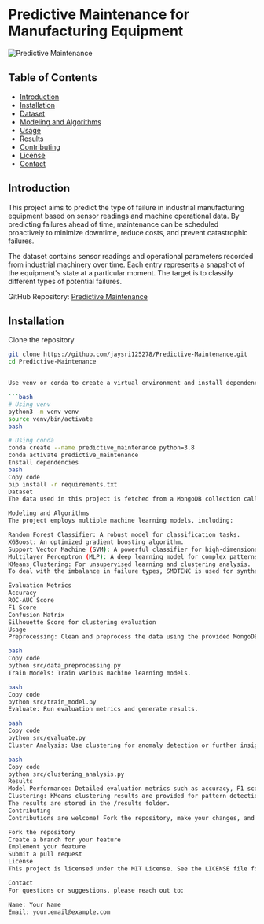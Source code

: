 # Predictive Maintenance for Manufacturing Equipment

![Predictive Maintenance](https://img.shields.io/badge/Predictive-Maintenance-blue)

## Table of Contents

- [Introduction](#introduction)
- [Installation](#installation)
- [Dataset](#dataset)
- [Modeling and Algorithms](#modeling-and-algorithms)
- [Usage](#usage)
- [Results](#results)
- [Contributing](#contributing)
- [License](#license)
- [Contact](#contact)

## Introduction

This project aims to predict the type of failure in industrial manufacturing equipment based on sensor readings and machine operational data. By predicting failures ahead of time, maintenance can be scheduled proactively to minimize downtime, reduce costs, and prevent catastrophic failures.

The dataset contains sensor readings and operational parameters recorded from industrial machinery over time. Each entry represents a snapshot of the equipment's state at a particular moment. The target is to classify different types of potential failures.

GitHub Repository: [Predictive Maintenance](https://github.com/jaysri125278/Predictive-Maintenance/tree/main)

## Installation

Clone the repository
```bash
git clone https://github.com/jaysri125278/Predictive-Maintenance.git
cd Predictive-Maintenance


Use venv or conda to create a virtual environment and install dependencies.

```bash
# Using venv
python3 -m venv venv
source venv/bin/activate
bash

# Using conda
conda create --name predictive_maintenance python=3.8
conda activate predictive_maintenance
Install dependencies
bash
Copy code
pip install -r requirements.txt
Dataset
The data used in this project is fetched from a MongoDB collection called PredictiveMaintainence. The dataset consists of sensor readings for various machinery, operating conditions, and labels for failure types. Preprocessing includes handling missing values, feature extraction, and balancing the dataset using SMOTENC.

Modeling and Algorithms
The project employs multiple machine learning models, including:

Random Forest Classifier: A robust model for classification tasks.
XGBoost: An optimized gradient boosting algorithm.
Support Vector Machine (SVM): A powerful classifier for high-dimensional spaces.
Multilayer Perceptron (MLP): A deep learning model for complex patterns.
KMeans Clustering: For unsupervised learning and clustering analysis.
To deal with the imbalance in failure types, SMOTENC is used for synthetic oversampling of the minority classes. Dimensionality reduction is done using PCA to improve model performance and interpretability.

Evaluation Metrics
Accuracy
ROC-AUC Score
F1 Score
Confusion Matrix
Silhouette Score for clustering evaluation
Usage
Preprocessing: Clean and preprocess the data using the provided MongoDB dataset.

bash
Copy code
python src/data_preprocessing.py
Train Models: Train various machine learning models.

bash
Copy code
python src/train_model.py
Evaluate: Run evaluation metrics and generate results.

bash
Copy code
python src/evaluate.py
Cluster Analysis: Use clustering for anomaly detection or further insights.

bash
Copy code
python src/clustering_analysis.py
Results
Model Performance: Detailed evaluation metrics such as accuracy, F1 score, and ROC-AUC score are reported for different models.
Clustering: KMeans clustering results are provided for pattern detection and anomaly detection.
The results are stored in the /results folder.
Contributing
Contributions are welcome! Fork the repository, make your changes, and submit a pull request.

Fork the repository
Create a branch for your feature
Implement your feature
Submit a pull request
License
This project is licensed under the MIT License. See the LICENSE file for more information.

Contact
For questions or suggestions, please reach out to:

Name: Your Name
Email: your.email@example.com
